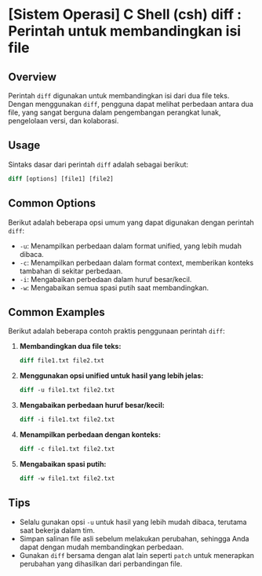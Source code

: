 # [Sistem Operasi] C Shell (csh) diff <Membandingkan file>: Perintah untuk membandingkan isi file

## Overview
Perintah `diff` digunakan untuk membandingkan isi dari dua file teks. Dengan menggunakan `diff`, pengguna dapat melihat perbedaan antara dua file, yang sangat berguna dalam pengembangan perangkat lunak, pengelolaan versi, dan kolaborasi.

## Usage
Sintaks dasar dari perintah `diff` adalah sebagai berikut:

```csh
diff [options] [file1] [file2]
```

## Common Options
Berikut adalah beberapa opsi umum yang dapat digunakan dengan perintah `diff`:

- `-u`: Menampilkan perbedaan dalam format unified, yang lebih mudah dibaca.
- `-c`: Menampilkan perbedaan dalam format context, memberikan konteks tambahan di sekitar perbedaan.
- `-i`: Mengabaikan perbedaan dalam huruf besar/kecil.
- `-w`: Mengabaikan semua spasi putih saat membandingkan.

## Common Examples
Berikut adalah beberapa contoh praktis penggunaan perintah `diff`:

1. **Membandingkan dua file teks:**
   ```csh
   diff file1.txt file2.txt
   ```

2. **Menggunakan opsi unified untuk hasil yang lebih jelas:**
   ```csh
   diff -u file1.txt file2.txt
   ```

3. **Mengabaikan perbedaan huruf besar/kecil:**
   ```csh
   diff -i file1.txt file2.txt
   ```

4. **Menampilkan perbedaan dengan konteks:**
   ```csh
   diff -c file1.txt file2.txt
   ```

5. **Mengabaikan spasi putih:**
   ```csh
   diff -w file1.txt file2.txt
   ```

## Tips
- Selalu gunakan opsi `-u` untuk hasil yang lebih mudah dibaca, terutama saat bekerja dalam tim.
- Simpan salinan file asli sebelum melakukan perubahan, sehingga Anda dapat dengan mudah membandingkan perbedaan.
- Gunakan `diff` bersama dengan alat lain seperti `patch` untuk menerapkan perubahan yang dihasilkan dari perbandingan file.